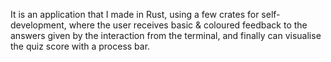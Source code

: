 It is an application that I made in Rust, using a few crates for self-development, where the user receives basic & coloured feedback to the answers given by the interaction from the terminal, and finally can visualise the quiz score with a process bar.
